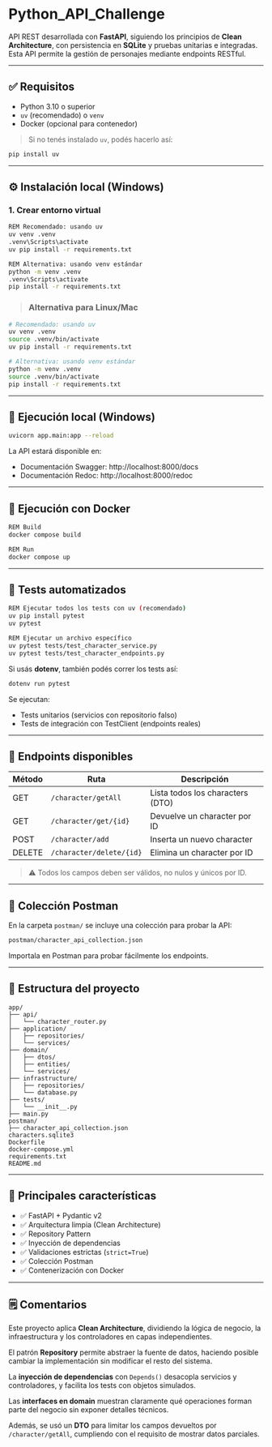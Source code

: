 # Python_API_Challenge

API REST desarrollada con **FastAPI**, siguiendo los principios de **Clean Architecture**, con persistencia en **SQLite** y pruebas unitarias e integradas. Esta API permite la gestión de personajes mediante endpoints RESTful.

---

## ✅ Requisitos

- Python 3.10 o superior
- `uv` (recomendado) o `venv`
- Docker (opcional para contenedor)

> Si no tenés instalado `uv`, podés hacerlo así:
>
```bash
pip install uv
```

---

## ⚙️ Instalación local (Windows)

### 1. Crear entorno virtual

```bash
REM Recomendado: usando uv
uv venv .venv
.venv\Scripts\activate
uv pip install -r requirements.txt

REM Alternativa: usando venv estándar
python -m venv .venv
.venv\Scripts\activate
pip install -r requirements.txt
```

> ### Alternativa para Linux/Mac

```bash
# Recomendado: usando uv
uv venv .venv
source .venv/bin/activate
uv pip install -r requirements.txt

# Alternativa: usando venv estándar
python -m venv .venv
source .venv/bin/activate
pip install -r requirements.txt

```

---

## 🚀 Ejecución local (Windows)

```bash
uvicorn app.main:app --reload
```

La API estará disponible en:

- Documentación Swagger: http://localhost:8000/docs
- Documentación Redoc: http://localhost:8000/redoc

---

## 🐳 Ejecución con Docker

```bash
REM Build
docker compose build

REM Run
docker compose up
```

---

## 🧪 Tests automatizados

```bash
REM Ejecutar todos los tests con uv (recomendado)
uv pip install pytest
uv pytest

REM Ejecutar un archivo específico
uv pytest tests/test_character_service.py
uv pytest tests/test_character_endpoints.py
```
Si usás **dotenv**, también podés correr los tests así:
```bash
dotenv run pytest
```

Se ejecutan:
- Tests unitarios (servicios con repositorio falso)
- Tests de integración con TestClient (endpoints reales)

---

## 🧱 Endpoints disponibles

| Método | Ruta                         | Descripción                          |
|--------|------------------------------|--------------------------------------|
| GET    | `/character/getAll`         | Lista todos los characters (DTO)     |
| GET    | `/character/get/{id}`       | Devuelve un character por ID         |
| POST   | `/character/add`            | Inserta un nuevo character           |
| DELETE | `/character/delete/{id}`    | Elimina un character por ID          |

> ⚠️ Todos los campos deben ser válidos, no nulos y únicos por ID.

---

## 📨 Colección Postman

En la carpeta `postman/` se incluye una colección para probar la API:

```bash
postman/character_api_collection.json
```

Importala en Postman para probar fácilmente los endpoints.

---

## 📁 Estructura del proyecto

```text
app/
├── api/
│   └── character_router.py
├── application/
│   ├── repositories/
│   └── services/
├── domain/
│   ├── dtos/
│   ├── entities/
│   └── services/
├── infrastructure/
│   ├── repositories/
│   └── database.py
├── tests/
│   └── __init__.py
├── main.py
postman/
├── character_api_collection.json
characters.sqlite3
Dockerfile
docker-compose.yml
requirements.txt
README.md
```

---

## 📌 Principales características

- ✅ FastAPI + Pydantic v2
- ✅ Arquitectura limpia (Clean Architecture)
- ✅ Repository Pattern
- ✅ Inyección de dependencias
- ✅ Validaciones estrictas (`strict=True`)
- ✅ Colección Postman
- ✅ Contenerización con Docker

---

## 🗒️ Comentarios

Este proyecto aplica **Clean Architecture**, dividiendo la lógica de negocio, la infraestructura y los controladores en capas independientes.

El patrón **Repository** permite abstraer la fuente de datos, haciendo posible cambiar la implementación sin modificar el resto del sistema.

La **inyección de dependencias** con `Depends()` desacopla servicios y controladores, y facilita los tests con objetos simulados.

Las **interfaces en domain** muestran claramente qué operaciones forman parte del negocio sin exponer detalles técnicos.

Además, se usó un **DTO** para limitar los campos devueltos por `/character/getAll`, cumpliendo con el requisito de mostrar datos parciales.


